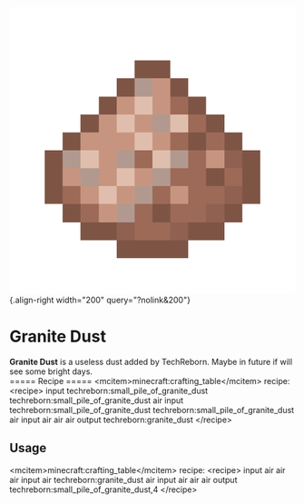 ![Granite Dust](/media/mods/techreborn/granite_dust.png){.align-right width="200" query="?nolink&200"}

# Granite Dust

**Granite Dust** is a useless dust added by TechReborn. Maybe in future if will see some bright days.\
===== Recipe ===== \<mcitem\>minecraft:crafting_table\</mcitem\> recipe: \<recipe\> input techreborn:small_pile_of_granite_dust techreborn:small_pile_of_granite_dust air input techreborn:small_pile_of_granite_dust techreborn:small_pile_of_granite_dust air input air air air output techreborn:granite_dust \</recipe\>

## Usage

\<mcitem\>minecraft:crafting_table\</mcitem\> recipe: \<recipe\> input air air air input air techreborn:granite_dust air input air air air output techreborn:small_pile_of_granite_dust,4 \</recipe\>
